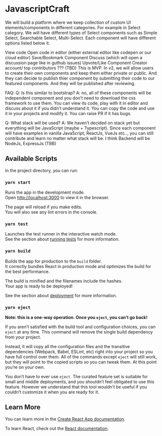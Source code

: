 # JavascriptCraft

We will build a platform where we keep collection of custom UI elements/components in different categories.
For example in Select category.
We will have different types of Select components such as Simple Select, Searchable Select, Multi-Select.
Each component will have different options listed below it.

View code
Open code in editor (either external editor like codepen or our cloud editor)
Save/Bookmark Component
Discuss (which will open a discussion page like in guthub issues)
Upvote/Like
Component Creator account/ top contributors ??? (TBD)
This is MVP.
In v2, we will allow users to create their own components and keep them either private or public. And they can decide to publish thier component by submitting their code to our featured components. And they will be published after reviewing.

FAQ:
Q: Is this similar to bootstrap?
A: no, all of these components will be independent component and you don’t need to download the css framework to use them.
You can view its code, play with it in editor and discuss about it if you didn’t understand it. You can copy the code and use it in your projects and modify it. You can raise PR if it has bugs.

Q: What stack will be used?
A: We haven’t decided on stack yet but everything will be JavaScript (maybe + Typescript).
Since each component will have examples in vanilla JavaScript, ReactJs, VueJs etc.., you can still contribute and learn no matter what stack will be. I think Backend will be NodeJs, ExpressJs (TBB)

## Available Scripts

In the project directory, you can run:

### `yarn start`

Runs the app in the development mode.<br />
Open [http://localhost:3000](http://localhost:3000) to view it in the browser.

The page will reload if you make edits.<br />
You will also see any lint errors in the console.

### `yarn test`

Launches the test runner in the interactive watch mode.<br />
See the section about [running tests](https://facebook.github.io/create-react-app/docs/running-tests) for more information.

### `yarn build`

Builds the app for production to the `build` folder.<br />
It correctly bundles React in production mode and optimizes the build for the best performance.

The build is minified and the filenames include the hashes.<br />
Your app is ready to be deployed!

See the section about [deployment](https://facebook.github.io/create-react-app/docs/deployment) for more information.

### `yarn eject`

**Note: this is a one-way operation. Once you `eject`, you can’t go back!**

If you aren’t satisfied with the build tool and configuration choices, you can `eject` at any time. This command will remove the single build dependency from your project.

Instead, it will copy all the configuration files and the transitive dependencies (Webpack, Babel, ESLint, etc) right into your project so you have full control over them. All of the commands except `eject` will still work, but they will point to the copied scripts so you can tweak them. At this point you’re on your own.

You don’t have to ever use `eject`. The curated feature set is suitable for small and middle deployments, and you shouldn’t feel obligated to use this feature. However we understand that this tool wouldn’t be useful if you couldn’t customize it when you are ready for it.

## Learn More

You can learn more in the [Create React App documentation](https://facebook.github.io/create-react-app/docs/getting-started).

To learn React, check out the [React documentation](https://reactjs.org/).
